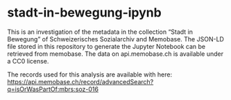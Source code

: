 # stadt-in-bewegung-ipynb

This is an investigation of the metadata in the collection “Stadt in Bewegung” of Schweizerisches Sozialarchiv and Memobase.
The JSON-LD file stored in this repository to generate the Jupyter Notebook can be retrieved from memobase. The data on api.memobase.ch is available under a CC0 license. 

The records used for this analysis are available with here:
https://api.memobase.ch/record/advancedSearch?q=isOrWasPartOf:mbrs:soz-016 



